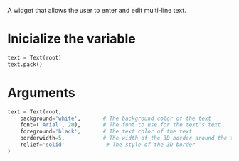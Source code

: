 A widget that allows the user to enter and edit multi-line text.
# Inicialize the variable
```python
text = Text(root)
text.pack()
```

# Arguments
```python
text = Text(root,
    background='white',       # The background color of the text
    font=('Arial', 20),       # The font to use for the text's text
    foreground='black',       # The text color of the text
    borderwidth=5,            # The width of the 3D border around the text
    relief='solid'             # The style of the 3D border
)
```

